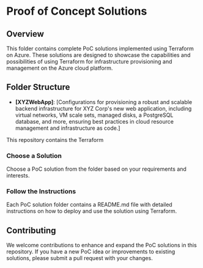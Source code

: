 # Proof of Concept Solutions

## Overview

This folder contains complete PoC solutions implemented using Terraform on Azure. These solutions are designed to showcase the capabilities and possibilities of using Terraform for infrastructure provisioning and management on the Azure cloud platform.

## Folder Structure

- **[XYZWebApp]**: [Configurations for provisioning a robust and scalable backend infrastructure for XYZ Corp's new web application, including virtual networks, VM scale sets, managed disks, a PostgreSQL database, and more, ensuring best practices in cloud resource management and infrastructure as code.]

This repository contains the Terraform 

### Choose a Solution

Choose a PoC solution from the folder based on your requirements and interests.

### Follow the Instructions

Each PoC solution folder contains a README.md file with detailed instructions on how to deploy and use the solution using Terraform.

## Contributing

We welcome contributions to enhance and expand the PoC solutions in this repository. If you have a new PoC idea or improvements to existing solutions, please submit a pull request with your changes.
